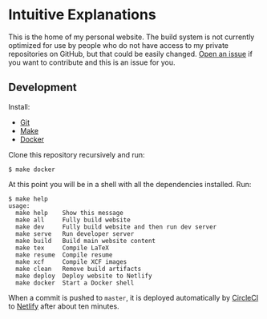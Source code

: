 # Intuitive Explanations

This is the home of my personal website. The build system is not
currently optimized for use by people who do not have access to my
private repositories on GitHub, but that could be easily changed.
[Open an
issue](https://github.com/raxod502/intuitive-explanations/issues) if
you want to contribute and this is an issue for you.

## Development

Install:

* [Git](https://git-scm.com/)
* [Make](https://www.gnu.org/software/make/)
* [Docker](https://www.docker.com/)

Clone this repository recursively and run:

    $ make docker

At this point you will be in a shell with all the dependencies
installed. Run:

    $ make help
    usage:
      make help    Show this message
      make all     Fully build website
      make dev     Fully build website and then run dev server
      make serve   Run developer server
      make build   Build main website content
      make tex     Compile LaTeX
      make resume  Compile resume
      make xcf     Compile XCF images
      make clean   Remove build artifacts
      make deploy  Deploy website to Netlify
      make docker  Start a Docker shell

When a commit is pushed to `master`, it is deployed automatically by
[CircleCI](https://circleci.com/) to
[Netlify](https://www.netlify.com/) after about ten minutes.
